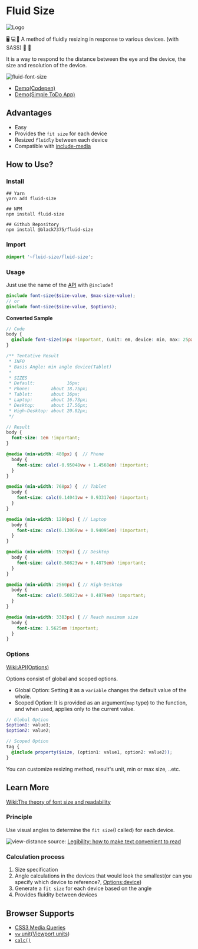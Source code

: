 # Fluid Size

![Logo](https://user-images.githubusercontent.com/25581533/89294723-6d231e80-d64f-11ea-8a67-9333451f467a.png)

:desktop_computer: :computer::iphone: A method of fluidly resizing in response to various devices. (with SASS) :revolving_hearts: :eyes:

It is a way to respond to the distance between the eye and the device, the size and resolution of the device.

![fluid-font-size](https://user-images.githubusercontent.com/25581533/82766346-d8f63900-9e0d-11ea-9b3b-ceabd7832e4b.png)
- [Demo(Codepen)](https://codepen.io/black7375/pen/xxZoyow?editors=1100)
- [Demo(Simple ToDo App)](https://black7375.github.io/React-RxJS-Todo/)

## Advantages
- Easy
- Provides the `fit size` for each device
- Resized `fluidly` between each device
- Compatible with [include-media](https://github.com/eduardoboucas/include-media)

## How to Use?

### Install

```shell
## Yarn
yarn add fluid-size

## NPM
npm install fluid-size

## Github Repository
npm install @black7375/fluid-size
```

### Import

```scss
@import '~fluid-size/fluid-size';
```

### Usage

Just use the name of the [API](https://github.com/black7375/fluid-size/wiki/API) with `@include`!!

```scss
@include font-size($size-value, $max-size-value);
// or
@include font-size($size-value, $options);
```

 **Converted Sample**

```scss
// Code
body {
  @include font-size(16px !important, (unit: em, device: min, max: 25px));
}

/** Tentative Result
 * INFO
 * Basis Angle: min angle device(Tablet)
 *
 * SIZES
 * Default:            16px;
 * Phone:        about 18.75px;
 * Tablet:       about 16px;
 * Laptop:       about 16.73px;
 * Desktop:      about 17.56px;
 * High-Desktop: about 20.82px;
 */

// Result
body {
  font-size: 1em !important;
}

@media (min-width: 480px) {  // Phone
  body {
    font-size: calc(-0.95048vw + 1.4568em) !important;
  }
}

@media (min-width: 768px) {  // Tablet
  body {
    font-size: calc(0.14041vw + 0.93317em) !important;
  }
}

@media (min-width: 1280px) { // Laptop
  body {
    font-size: calc(0.13069vw + 0.94095em) !important;
  }
}

@media (min-width: 1920px) { // Desktop
  body {
    font-size: calc(0.50823vw + 0.4879em) !important;
  }
}

@media (min-width: 2560px) { // High-Desktop
  body {
    font-size: calc(0.50823vw + 0.4879em) !important;
  }
}

@media (min-width: 3383px) { // Reach maximum size
  body {
    font-size: 1.5625em !important;
  }
}
```

### Options

[Wiki:API(Options)](https://github.com/black7375/fluid-size/wiki/API#options)

Options consist of global and scoped options.

- Global Option: Setting it as a `variable` changes the default value of the whole.
- Scoped Option: It is provided as an argument(`map` type) to the function, and when used, applies only to the current value.

```scss
// Global Option
$option1: value1;
$option2: value2;

// Scoped Option
tag {
  @include property($size, (option1: value1, option2: value2));
}
```

You can customize resizing method, result's unit, min or max size, ..etc.

## Learn More
[Wiki:The theory of font size and readability](https://github.com/black7375/fluid-size/wiki/The-theory-of-font-size-and-readability)

### Principle

Use visual angles to determine the `fit size`(I called) for each device.

![view-distance](https://user-images.githubusercontent.com/25581533/82766340-cc71e080-9e0d-11ea-8268-7c965e6544c0.jpeg)
source: [Legibility: how to make text convenient to read](https://uxdesign.cc/legibility-how-to-make-text-convenient-to-read-7f96b84bd8af)

### Calculation process

1. Size specification
2. Angle calculations in the devices that would look the smallest(or can you specify which device to reference?, [Options:device](https://github.com/black7375/Fluid-Size/wiki/API#2-device))
3. Generate a `fit size` for each device based on the angle
4. Provides fluidity between devices


## Browser Supports

- [CSS3 Media Queries](https://caniuse.com/#feat=css-mediaqueries)
- [`vw` unit](https://caniuse.com/#feat=mdn-css_types_length_vw)([Viewport units](https://caniuse.com/#feat=viewport-units))
- [`calc()`](https://caniuse.com/#feat=calc)
